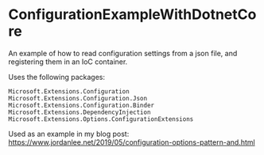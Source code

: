 # ConfigurationExampleWithDotnetCore
An example of how to read configuration settings from a json file, and registering them in an IoC container.

Uses the following packages:
```
Microsoft.Extensions.Configuration
Microsoft.Extensions.Configuration.Json
Microsoft.Extensions.Configuration.Binder
Microsoft.Extensions.DependencyInjection
Microsoft.Extensions.Options.ConfigurationExtensions
```

Used as an example in my blog post: 
https://www.jordanlee.net/2019/05/configuration-options-pattern-and.html
